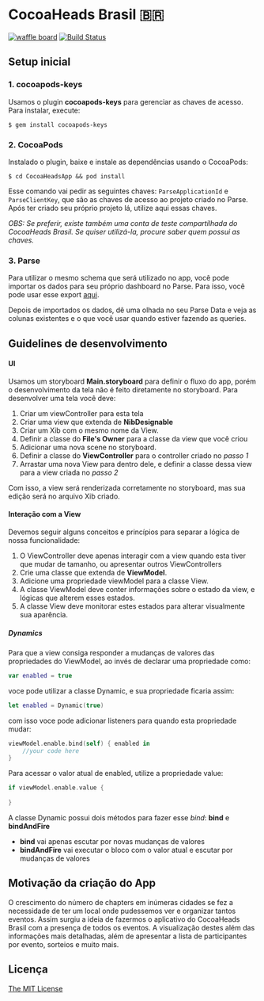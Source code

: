 # CocoaHeads Brasil 🇧🇷

[![waffle board](https://img.shields.io/badge/waffle-board-blue.svg)](https://waffle.io/CocoaHeadsBrasil/CocoaHeadsApp)
[![Build Status](https://travis-ci.org/CocoaHeadsBrasil/CocoaHeadsApp.svg?branch=master)](https://travis-ci.org/CocoaHeadsBrasil/CocoaHeadsApp)

## Setup inicial

### 1. cocoapods-keys
Usamos o plugin **cocoapods-keys** para gerenciar as chaves de acesso. Para instalar, execute:

```
$ gem install cocoapods-keys
```

### 2. CocoaPods
Instalado o plugin, baixe e instale as dependências usando o CocoaPods:

```
$ cd CocoaHeadsApp && pod install
```

Esse comando vai pedir as seguintes chaves: `ParseApplicationId` e `ParseClientKey`, que são as chaves de acesso ao projeto criado no Parse. Após ter criado seu próprio projeto lá, utilize aqui essas chaves.

*OBS: Se preferir, existe também uma conta de teste compartilhada do CocoaHeads Brasil. Se quiser utilizá-la, procure saber quem possui as chaves.*

### 3. Parse
Para utilizar o mesmo schema que será utilizado no app, você pode importar os dados para seu próprio dashboard no Parse. Para isso, você pode usar esse export [aqui](http://cl.ly/0a021W3Y0D42).

Depois de importados os dados, dê uma olhada no seu Parse Data e veja as colunas existentes e o que você usar quando estiver fazendo as queries.


## Guidelines de desenvolvimento

#### UI
Usamos um storyboard **Main.storyboard** para definir o fluxo do app, porém o desenvolvimento da tela não é feito diretamente no storyboard. Para desenvolver uma tela você deve:

1. Criar um viewController para esta tela
2. Criar uma view que extenda de **NibDesignable**
3. Criar um Xib com o mesmo nome da View.
4. Definir a classe do **File's Owner** para a classe da view que você criou
5. Adicionar uma nova scene no storyboard.
6. Definir a classe do **ViewController** para o controller criado no *passo 1*
7. Arrastar uma nova View para dentro dele, e definir a classe dessa view para a view criada no *passo 2*

Com isso, a view será renderizada corretamente no storyboard, mas sua edição será no arquivo Xib criado.

#### Interação com a View
Devemos seguir alguns conceitos e princípios para separar a lógica de nossa funcionalidade:

1. O ViewController deve apenas interagir com a view quando esta tiver que mudar de tamanho, ou apresentar outros ViewControllers
2. Crie uma classe que extenda de **ViewModel**.
3. Adicione uma propriedade viewModel para a classe View.
4. A classe ViewModel deve conter informações sobre o estado da view, e lógicas que alterem esses estados.
5. A classe View deve monitorar estes estados para alterar visualmente sua aparência.

##### Dynamics
Para que a view consiga responder a mudanças de valores das propriedades do ViewModel, ao invés de declarar uma propriedade como:

```swift
var enabled = true
```

voce pode utilizar a classe Dynamic, e sua propriedade ficaria assim:

```swift
let enabled = Dynamic(true)
```

com isso voce pode adicionar listeners para quando esta propriedade mudar:

```swift
viewModel.enable.bind(self) { enabled in
	//your code here
}
```

Para acessar o valor atual de enabled, utilize a propriedade value:

```swift
if viewModel.enable.value {
	
}
```

A classe Dynamic possui dois métodos para fazer esse *bind*: **bind** e **bindAndFire**

* **bind** vai apenas escutar por novas mudanças de valores
* **bindAndFire** vai executar o bloco com o valor atual e escutar por mudanças de valores 

## Motivação da criação do App
O crescimento do número de chapters em inúmeras cidades se fez a necessidade de ter um local onde pudessemos ver e organizar tantos eventos. Assim surgiu a ideia de fazermos o aplicativo do CocoaHeads Brasil com a presença de todos os eventos. A visualização destes além das informações mais detalhadas, além de apresentar a lista de participantes por evento, sorteios e muito mais.

## Licença
[The MIT License](https://raw.githubusercontent.com/CocoaHeadsBrasil/CocoaHeadsApp/master/LICENSE)
